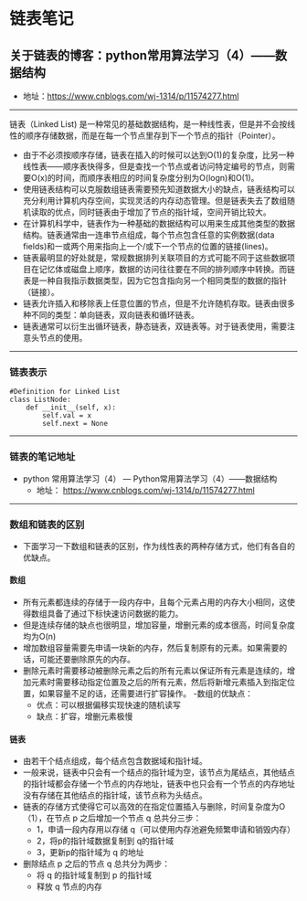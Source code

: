 # 链表笔记
## 关于链表的博客：python常用算法学习（4）——数据结构
- 地址：https://www.cnblogs.com/wj-1314/p/11574277.html
***
链表（Linked List) 是一种常见的基础数据结构，是一种线性表，但是并不会按线性的顺序存储数据，而是在每一个节点里存到下一个节点的指针（Pointer）。
- 由于不必须按顺序存储，链表在插入的时候可以达到O(1)的复杂度，比另一种线性表——顺序表快得多，但是查找一个节点或者访问特定编号的节点，则需要O(x)的时间，而顺序表相应的时间复杂度分别为O(logn)和O(1)。
- 使用链表结构可以克服数组链表需要预先知道数据大小的缺点，链表结构可以充分利用计算机内存空间，实现灵活的内存动态管理。但是链表失去了数组随机读取的优点，同时链表由于增加了节点的指针域，空间开销比较大。
- 在计算机科学中，链表作为一种基础的数据结构可以用来生成其他类型的数据结构。链表通常由一连串节点组成，每个节点包含任意的实例数据(data fields)和一或两个用来指向上一个/或下一个节点的位置的链接(lines)。
- 链表最明显的好处就是，常规数据排列关联项目的方式可能不同于这些数据项目在记忆体或磁盘上顺序，数据的访问往往要在不同的排列顺序中转换。而链表是一种自我指示数据类型，因为它包含指向另一个相同类型的数据的指针（链接）。
- 链表允许插入和移除表上任意位置的节点，但是不允许随机存取。链表由很多种不同的类型：单向链表，双向链表和循环链表。
- 链表通常可以衍生出循环链表，静态链表，双链表等。对于链表使用，需要注意头节点的使用。
***
### 链表表示
```
#Definition for Linked List 
class ListNode:
    def __init__(self, x):
        self.val = x
        self.next = None
```
***
### 链表的笔记地址
- python 常用算法学习（4）
    — Python常用算法学习（4）——数据结构
    - 地址： https://www.cnblogs.com/wj-1314/p/11574277.html
    
***
###  数组和链表的区别
- 下面学习一下数组和链表的区别，作为线性表的两种存储方式，他们有各自的优缺点。
#### 数组
- 所有元素都连续的存储于一段内存中，且每个元素占用的内存大小相同，这使得数组具备了通过下标快速访问数据的能力。
- 但是连续存储的缺点也很明显，增加容量，增删元素的成本很高，时间复杂度均为O(n)
- 增加数组容量需要先申请一块新的内存，然后复制原有的元素。如果需要的话，可能还要删除原先的内存。
- 删除元素时需要移动被删除元素之后的所有元素以保证所有元素是连续的，增加元素时需要移动指定位置及之后的所有元素，然后将新增元素插入到指定位置，如果容量不足的话，还需要进行扩容操作。
-数组的优缺点：
    - 优点：可以根据偏移实现快速的随机读写
    - 缺点：扩容，增删元素极慢
#### 链表
- 由若干个结点组成，每个结点包含数据域和指针域。
- 一般来说，链表中只会有一个结点的指针域为空，该节点为尾结点，其他结点的指针域都会存储一个节点的内存地址，链表中也只会有一个节点的内存地址没有存储在其他结点的指针域，该节点称为头结点。
- 链表的存储方式使得它可以高效的在指定位置插入与删除，时间复杂度为O（1），在节点 p 之后增加一个节点 q 总共分三步：
    - 1，申请一段内存用以存储 q（可以使用内存池避免频繁申请和销毁内存）
    - 2，将p的指针域数据复制到 q的指针域
    - 3，更新p的指针域为 q 的地址
- 删除结点 p 之后的节点 q 总共分为两步：
    - 将 q 的指针域复制到 p 的指针域
    - 释放 q 节点的内存
